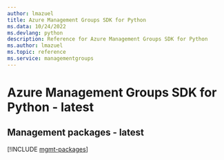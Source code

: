 ```yaml
---
author: lmazuel
title: Azure Management Groups SDK for Python
ms.data: 10/24/2022
ms.devlang: python
description: Reference for Azure Management Groups SDK for Python
ms.author: lmazuel
ms.topic: reference
ms.service: managementgroups
---
```

# Azure Management Groups SDK for Python - latest

## Management packages - latest
[!INCLUDE [mgmt-packages](management-groups-mgmt-index.md)]
